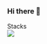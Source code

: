 ### Hi there 👋

Stacks
<br>
<img src="https://img.shields.io/badge/Javascript-F7DF1E?style=for-the-badge&logo=javascript&logoColor=FFF"/>
